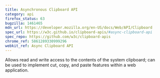 ```yaml
---
title: Asynchronous Clipboard API
category: api
firefox_status: 63
bugzilla: 1461465
mdn_url: https://developer.mozilla.org/en-US/docs/Web/API/Clipboard
spec_url: https://w3c.github.io/clipboard-apis/#async-clipboard-api
spec_repo: https://github.com/w3c/clipboard-apis
chrome_ref: 5861289330999296
webkit_ref: Async Clipboard API
---
```


Allows read and write access to the contents of the system clipboard; can be used to implement cut, copy, and paste features within a web application.
